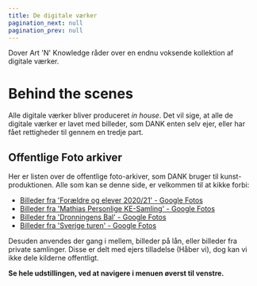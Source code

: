 ```yaml
---
title: De digitale værker
pagination_next: null
pagination_prev: null
---
```


Dover Art 'N' Knowledge råder over en endnu voksende kollektion af digitale værker.

# Behind the scenes

Alle digitale værker bliver produceret *in house*. Det vil sige, at alle de digitale værker er lavet med billeder, som DANK enten selv ejer, eller har fået rettigheder til gennem en tredje part.

## Offentlige Foto arkiver
Her er listen over de offentlige foto-arkiver, som DANK bruger til kunst-produktionen. Alle som kan se denne side, er velkommen til at kikke forbi:
- [Billeder fra 'Forældre og elever 2020/21' - Google Fotos](https://photos.app.goo.gl/6koaX1vvPiM5D1AL7)
- [Billeder fra 'Mathias Personlige KE-Samling' - Google Fotos](https://photos.app.goo.gl/vAtrYuiV9iFS5oYQ9)
- [Billeder fra 'Dronningens Bal' - Google Fotos](https://photos.app.goo.gl/TmYEusBvkvzxY14i6)
- [Billeder fra 'Sverige turen' - Google Fotos](https://photos.app.goo.gl/CRPymqc4uKAV4hrMA)

Desuden anvendes der gang i mellem, billeder på lån, eller billeder fra private samlinger. Disse er delt med ejers tilladelse (Håber vi), dog kan vi ikke dele kilderne offentligt.

**Se hele udstillingen, ved at navigere i menuen øverst til venstre.**